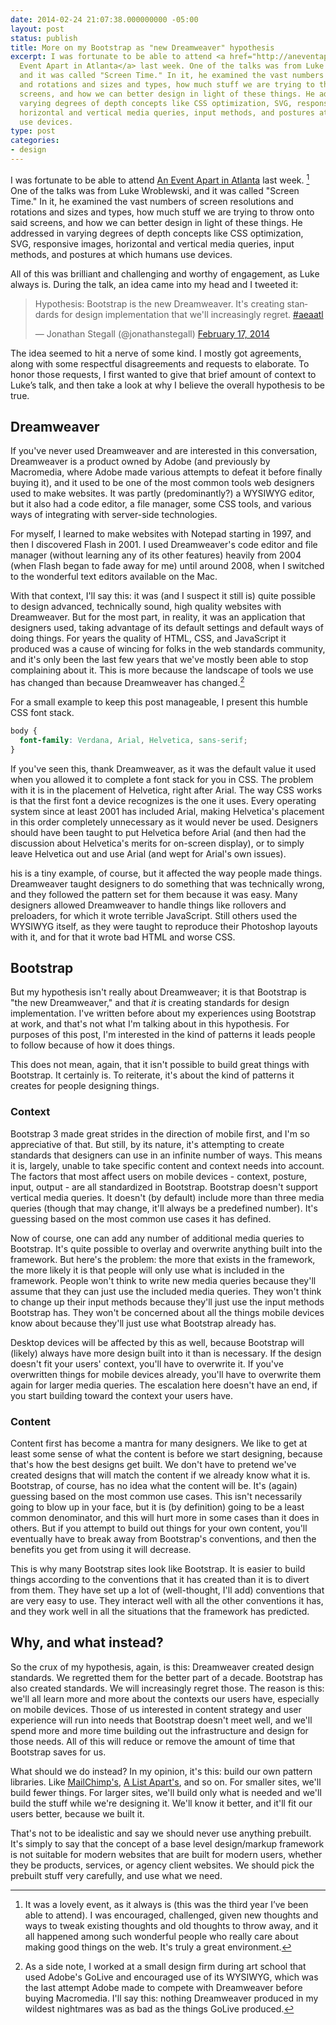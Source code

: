 ```yaml
---
date: 2014-02-24 21:07:38.000000000 -05:00
layout: post
status: publish
title: More on my Bootstrap as "new Dreamweaver" hypothesis
excerpt: I was fortunate to be able to attend <a href="http://aneventapart.com/event/atlanta-2014">An
  Event Apart in Atlanta</a> last week. One of the talks was from Luke Wroblewski,
  and it was called "Screen Time." In it, he examined the vast numbers of screen resolutions
  and rotations and sizes and types, how much stuff we are trying to throw onto said
  screens, and how we can better design in light of these things. He addressed in
  varying degrees of depth concepts like CSS optimization, SVG, responsive images,
  horizontal and vertical media queries, input methods, and postures at which humans
  use devices.
type: post
categories:
- design
---
```

I was fortunate to be able to attend <a href="http://aneventapart.com/event/atlanta-2014">An Event Apart in Atlanta</a> last week. [^1] One of the talks was from Luke Wroblewski, and it was called "Screen Time." In it, he examined the vast numbers of screen resolutions and rotations and sizes and types, how much stuff we are trying to throw onto said screens, and how we can better design in light of these things. He addressed in varying degrees of depth concepts like CSS optimization, SVG, responsive images, horizontal and vertical media queries, input methods, and postures at which humans use devices.

All of this was brilliant and challenging and worthy of engagement, as Luke always is. During the talk, an idea came into my head and I tweeted it:

<blockquote class="twitter-tweet" lang="en"><p>Hypothesis: Bootstrap is the new Dreamweaver. It&#39;s creating standards for design implementation that we&#39;ll increasingly regret. <a href="https://twitter.com/search?q=%23aeaatl&amp;src=hash">#aeaatl</a></p>&mdash; Jonathan Stegall (@jonathanstegall) <a href="https://twitter.com/jonathanstegall/statuses/435501228584611840">February 17, 2014</a></blockquote>

<script async src="//platform.twitter.com/widgets.js" charset="utf-8"></script>

The idea seemed to hit a nerve of some kind. I mostly got agreements, along with some respectful disagreements and requests to elaborate. To honor those requests, I first wanted to give that brief amount of context to Luke&#8217;s talk, and then take a look at why I believe the overall hypothesis to be true.

## Dreamweaver

If you've never used Dreamweaver and are interested in this conversation, Dreamweaver is a product owned by Adobe (and previously by Macromedia, where Adobe made various attempts to defeat it before finally buying it), and it used to be one of the most common tools web designers used to make websites. It was partly (predominantly?) a WYSIWYG editor, but it also had a code editor, a file manager, some CSS tools, and various ways of integrating with server-side technologies.

For myself, I learned to make websites with Notepad starting in 1997, and then I discovered Flash in 2001. I used Dreamweaver's code editor and file manager (without learning any of its other features) heavily from 2004 (when Flash began to fade away for me) until around 2008, when I switched to the wonderful text editors available on the Mac.

With that context, I'll say this: it was (and I suspect it still is) quite possible to design advanced, technically sound, high quality websites with Dreamweaver. But for the most part, in reality, it was an application that designers used, taking advantage of its default settings and default ways of doing things. For years the quality of HTML, CSS, and JavaScript it produced was a cause of wincing for folks in the web standards community, and it's only been the last few years that we've mostly been able to stop complaining about it. This is more because the landscape of tools we use has changed than because Dreamweaver has changed.[^2]

For a small example to keep this post manageable, I present this humble CSS font stack.

~~~~ css
body {
  font-family: Verdana, Arial, Helvetica, sans-serif;
}
~~~~

If you've seen this, thank Dreamweaver, as it was the default value it used when you allowed it to complete a font stack for you in CSS. The problem with it is in the placement of Helvetica, right after Arial. The way CSS works is that the first font a device recognizes is the one it uses. Every operating system since at least 2001 has included Arial, making Helvetica's placement in this order completely unnecessary as it would never be used. Designers should have been taught to put Helvetica before Arial (and then had the discussion about Helvetica's merits for on-screen display), or to simply leave Helvetica out and use Arial (and wept for Arial's own issues).

his is a tiny example, of course, but it affected the way people made things. Dreamweaver taught designers to do something that was technically wrong, and they followed the pattern set for them because it was easy. Many designers allowed Dreamweaver to handle things like rollovers and preloaders, for which it wrote terrible JavaScript. Still others used the WYSIWYG itself, as they were taught to reproduce their Photoshop layouts with it, and for that it wrote bad HTML and worse CSS.

## Bootstrap

But my hypothesis isn't really about Dreamweaver; it is that Bootstrap is "the new Dreamweaver," and that *it* is creating standards for design implementation. I've written before about my experiences using Bootstrap at work, and that's not what I'm talking about in this hypothesis. For purposes of this post, I'm interested in the kind of patterns it leads people to follow because of how it does things.

This does not mean, again, that it isn't possible to build great things with Bootstrap. It certainly is. To reiterate, it's about the kind of patterns it creates for people designing things.

### Context

Bootstrap 3 made great strides in the direction of mobile first, and I'm so appreciative of that. But still, by its nature, it's attempting to create standards that designers can use in an infinite number of ways. This means it is, largely, unable to take specific content and context needs into account. The factors that most affect users on mobile devices - context, posture, input, output - are all standardized in Bootstrap. Bootstrap doesn't support vertical media queries. It doesn't (by default) include more than three media queries (though that may change, it'll always be a predefined number). It's guessing based on the most common use cases it has defined.

Now of course, one can add any number of additional media queries to Bootstrap. It's quite possible to overlay and overwrite anything built into the framework. But here's the problem: the more that exists in the framework, the more likely it is that people will only use what is included in the framework. People won't think to write new media queries because they'll assume that they can just use the included media queries. They won't think to change up their input methods because they'll just use the input methods Bootstrap has. They won't be concerned about all the things mobile devices know about because they'll just use what Bootstrap already has.

Desktop devices will be affected by this as well, because Bootstrap will (likely) always have more design built into it than is necessary. If the design doesn't fit your users' context, you'll have to overwrite it. If you've overwritten things for mobile devices already, you'll have to overwrite them again for larger media queries. The escalation here doesn't have an end, if you start building toward the context your users have.

### Content

Content first has become a mantra for many designers. We like to get at least some sense of what the content is before we start designing, because that's how the best designs get built. We don't have to pretend we've created designs that will match the content if we already know what it is. Bootstrap, of course, has no idea what the content will be. It's (again) guessing based on the most common use cases. This isn't necessarily going to blow up in your face, but it is (by definition) going to be a least common denominator, and this will hurt more in some cases than it does in others. But if you attempt to build out things for your own content, you'll eventually have to break away from Bootstrap's conventions, and then the benefits you get from using it will decrease.

This is why many Bootstrap sites look like Bootstrap. It is easier to build things according to the conventions that it has created than it is to divert from them. They have set up a lot of (well-thought, I'll add) conventions that are very easy to use. They interact well with all the other conventions it has, and they work well in all the situations that the framework has predicted.

## Why, and what instead?

So the crux of my hypothesis, again, is this: Dreamweaver created design standards. We regretted them for the better part of a decade. Bootstrap has also created standards. We will increasingly regret those. The reason is this: we'll all learn more and more about the contexts our users have, especially on mobile devices. Those of us interested in content strategy and user experience will run into needs that Bootstrap doesn't meet well, and we'll spend more and more time building out the infrastructure and design for those needs. All of this will reduce or remove the amount of time that Bootstrap saves for us.

What should we do instead? In my opinion, it's this: build our own pattern libraries. Like [MailChimp's](https://ux.mailchimp.com/patterns), [A List Apart's](http://patterns.alistapart.com/), and so on. For smaller sites, we'll build fewer things. For larger sites, we'll build only what is needed and we'll build the stuff while we're designing it. We'll know it better, and it'll fit our users better, because we built it.

That's not to be idealistic and say we should never use anything prebuilt. It's simply to say that the concept of a base level design/markup framework is not suitable for modern websites that are built for modern users, whether they be products, services, or agency client websites. We should pick the prebuilt stuff very carefully, and use what we need.

[^1]: It was a lovely event, as it always is (this was the third year I&#8217;ve been able to attend). I was encouraged, challenged, given new thoughts and ways to tweak existing thoughts and old thoughts to throw away, and it all happened among such wonderful people who really care about making good things on the web. It's truly a great environment.
[^2]: As a side note, I worked at a small design firm during art school that used Adobe's GoLive and encouraged use of its WYSIWYG, which was the last attempt Adobe made to compete with Dreamweaver before buying Macromedia. I'll say this: nothing Dreamweaver produced in my wildest nightmares was as bad as the things GoLive produced.